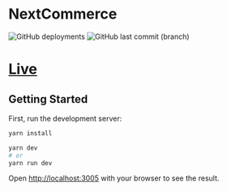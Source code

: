 # NextCommerce
![GitHub deployments](https://img.shields.io/github/deployments/rahathosen/next-commerce-tailwind/production?label=vercel&logo=vercel&logoColor=white)
![GitHub last commit (branch)](https://img.shields.io/github/last-commit/rahathosen/next-commerce-tailwind/main)
# [Live](http://www.nextelite.live/)

## Getting Started

First, run the development server:

```bash
yarn install

yarn dev
# or
yarn run dev
```

Open [http://localhost:3005](http://localhost:3005) with your browser to see the result.



